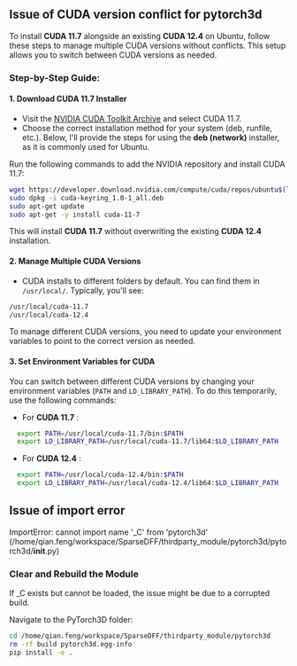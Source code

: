 ## Issue of CUDA version conflict for pytorch3d

To install **CUDA 11.7** alongside an existing **CUDA 12.4** on Ubuntu, follow these steps to manage multiple CUDA versions without conflicts. This setup allows you to switch between CUDA versions as needed.

### Step-by-Step Guide:

#### 1. **Download CUDA 11.7 Installer**

* Visit the [NVIDIA CUDA Toolkit Archive](https://developer.nvidia.com/cuda-toolkit-archive) and select CUDA 11.7.
* Choose the correct installation method for your system (deb, runfile, etc.). Below, I'll provide the steps for using the **deb (network)** installer, as it is commonly used for Ubuntu.

Run the following commands to add the NVIDIA repository and install CUDA 11.7:

```bash
wget https://developer.download.nvidia.com/compute/cuda/repos/ubuntu$(lsb_release -sr | sed 's/\.//')/x86_64/cuda-keyring_1.0-1_all.deb
sudo dpkg -i cuda-keyring_1.0-1_all.deb
sudo apt-get update
sudo apt-get -y install cuda-11-7
```

This will install **CUDA 11.7** without overwriting the existing **CUDA 12.4** installation.

#### 2. **Manage Multiple CUDA Versions**

* CUDA installs to different folders by default. You can find them in `/usr/local/`. Typically, you'll see:

```bash
/usr/local/cuda-11.7
/usr/local/cuda-12.4
```

To manage different CUDA versions, you need to update your environment variables to point to the correct version as needed.

#### 3. **Set Environment Variables for CUDA**

You can switch between different CUDA versions by changing your environment variables (`PATH` and `LD_LIBRARY_PATH`). To do this temporarily, use the following commands:

* For  **CUDA 11.7** :
```bash
  export PATH=/usr/local/cuda-11.7/bin:$PATH
  export LD_LIBRARY_PATH=/usr/local/cuda-11.7/lib64:$LD_LIBRARY_PATH
```
* For  **CUDA 12.4** :
```bash
  export PATH=/usr/local/cuda-12.4/bin:$PATH
  export LD_LIBRARY_PATH=/usr/local/cuda-12.4/lib64:$LD_LIBRARY_PATH
```

## Issue of import error
ImportError: cannot import name '_C' from 'pytorch3d' (/home/qian.feng/workspace/SparseDFF/thirdparty_module/pytorch3d/pytorch3d/__init__.py)


### Clear and Rebuild the Module
If _C exists but cannot be loaded, the issue might be due to a corrupted build.

Navigate to the PyTorch3D folder:
```bash
cd /home/qian.feng/workspace/SparseDFF/thirdparty_module/pytorch3d
rm -rf build pytorch3d.egg-info
pip install -e .
```
